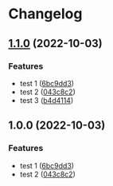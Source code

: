 # Changelog

## [1.1.0](https://github.com/srweeks/github-actions/compare/v1.0.0...v1.1.0) (2022-10-03)


### Features

* test 1 ([6bc9dd3](https://github.com/srweeks/github-actions/commit/6bc9dd3a2e142cff5898d1cd609641794aec613a))
* test 2 ([043c8c2](https://github.com/srweeks/github-actions/commit/043c8c2aa233ac7ac61445e384e10c043f2be929))
* test 3 ([b4d4114](https://github.com/srweeks/github-actions/commit/b4d4114e0bf01a7416827bd67af0a3bdcb86fa95))

## 1.0.0 (2022-10-03)


### Features

* test 1 ([6bc9dd3](https://github.com/srweeks/github-actions/commit/6bc9dd3a2e142cff5898d1cd609641794aec613a))
* test 2 ([043c8c2](https://github.com/srweeks/github-actions/commit/043c8c2aa233ac7ac61445e384e10c043f2be929))

